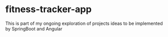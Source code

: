 # fitness-tracker-app
This is part of my ongoing exploration of projects ideas to be implemented by SpringBoot and Angular
